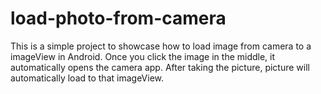 # load-photo-from-camera

This is a simple project to showcase how to load image from camera to a imageView in Android. 
Once you click the image in the middle, it automatically opens the camera app. 
After taking the picture, picture will automatically load to that imageView.


